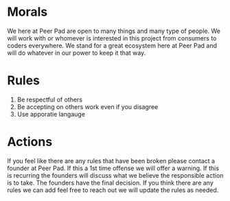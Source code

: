 # Morals

We here at Peer Pad are open to many things and many type of people. We will work with or whomever is interested in this project from consumers to coders everywhere. We stand for a great ecosystem here at Peer Pad and will do whatever in our power to keep it that way.

# Rules

1. Be respectful of others
2. Be accepting on others work even if you disagree
3. Use apporatie langauge

# Actions

If you feel like there are any rules that have been broken please contact a founder at Peer Pad. If this a 1st time offense we will offer a warning. If this is recurring the founders will discuss what we believe the responsible action is to take. The founders have the final decision. If you think there are any rules we can add feel free to reach out we will update the rules as needed.
